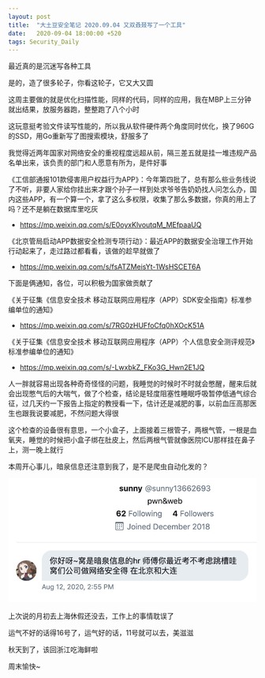 ```yaml
---
layout: post
title:  "大土豆安全笔记 2020.09.04 又双叒叕写了一个工具"
date:   2020-09-04 18:00:00 +520
tags: Security_Daily
---
```


最近真的是沉迷写各种工具

是的，造了很多轮子，你看这轮子，它又大又圆

这周主要做的就是优化扫描性能，同样的代码，同样的应用，我在MBP上三分钟就出结果，放服务器跑，整整跑了八个小时

这玩意挺考验文件读写性能的，所以我从软件硬件两个角度同时优化，换了960G的SSD，用Go重新写了图搜索模块，舒服多了

我觉得近两年国家对网络安全的重视程度远超从前，隔三差五就是挂一堆违规产品名单出来，该负责的部门和人愿意有所为，是件好事

《工信部通报101款侵害用户权益行为APP》：今年第四批了，总有那么些业务线说了不听，非要人家给你挂出来才跟个孙子一样到处求爷爷告奶奶找人问怎么办，国内这些APP，有一个算一个，拿了这么多权限，收集了那么多数据，你真的用上了吗？还不是躺在数据库里吃灰
- https://mp.weixin.qq.com/s/E0oyxKlvoutqM_MEfpaaUQ

《北京管局启动APP数据安全检测专项行动》：最近APP的数据安全治理工作开始行动起来了，走过路过都看看，该做的趁早就做了
- https://mp.weixin.qq.com/s/fsATZMeisYt-1WsHSCET6A

下面是俩通知，各位，可以积极为国家做贡献了

《关于征集《信息安全技术 移动互联网应用程序（APP）SDK安全指南》标准参编单位的通知》
- https://mp.weixin.qq.com/s/7RG0zHUFfoCfq0hXOcK51A

《关于征集《信息安全技术 移动互联网应用程序（APP）个人信息安全测评规范》标准参编单位的通知》
- https://mp.weixin.qq.com/s/-LwxbkZ_FKo3G_Hwn2E1JQ

人一胖就容易出现各种奇奇怪怪的问题，我睡觉的时候时不时就会憋醒，醒来后就会出现憋气后的大喘气，做了个检查，结论是轻度阻塞性睡眠呼吸暂停低通气综合征，过几天约一下报告上指定的教授看一下，估计还是减肥的事，以前血压高那医生也跟我说要减肥，不然问题大得很

这个检查的设备很有意思，一个小盒子，上面接着三根管子，两根气管，一根是血氧夹，睡觉的时候把小盒子绑在肚皮上，然后两根气管就像医院ICU那样挂在鼻子上，测一晚上就行

本周开心事儿，暗泉信息还注意到我了，是不是爬虫自动化发的？

![IMAGE](/assets/resources/5DA81449BE9331A5EBA9CE04947F94EB.jpg)

上次说的月初去上海休假还没去，工作上的事情耽误了

运气不好的话得16号了，运气好的话，11号就可以去，美滋滋

秋天到了，该回浙江吃海鲜啦

周末愉快~